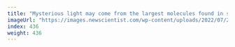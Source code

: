 ```yaml
---
title: "Mysterious light may come from the largest molecules found in space"
imageUrl: "https://images.newscientist.com/wp-content/uploads/2022/07/27181200/SEI_116497821.jpg?width=600"
index: 436
weight: 436
---
```

